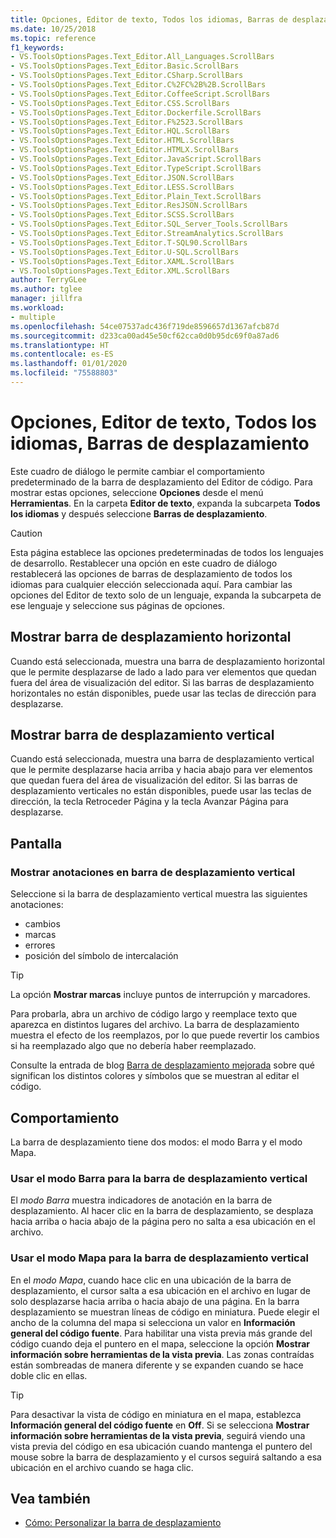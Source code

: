 ```yaml
---
title: Opciones, Editor de texto, Todos los idiomas, Barras de desplazamiento
ms.date: 10/25/2018
ms.topic: reference
f1_keywords:
- VS.ToolsOptionsPages.Text_Editor.All_Languages.ScrollBars
- VS.ToolsOptionsPages.Text_Editor.Basic.ScrollBars
- VS.ToolsOptionsPages.Text_Editor.CSharp.ScrollBars
- VS.ToolsOptionsPages.Text_Editor.C%2FC%2B%2B.ScrollBars
- VS.ToolsOptionsPages.Text_Editor.CoffeeScript.ScrollBars
- VS.ToolsOptionsPages.Text_Editor.CSS.ScrollBars
- VS.ToolsOptionsPages.Text_Editor.Dockerfile.ScrollBars
- VS.ToolsOptionsPages.Text_Editor.F%2523.ScrollBars
- VS.ToolsOptionsPages.Text_Editor.HQL.ScrollBars
- VS.ToolsOptionsPages.Text_Editor.HTML.ScrollBars
- VS.ToolsOptionsPages.Text_Editor.HTMLX.ScrollBars
- VS.ToolsOptionsPages.Text_Editor.JavaScript.ScrollBars
- VS.ToolsOptionsPages.Text_Editor.TypeScript.ScrollBars
- VS.ToolsOptionsPages.Text_Editor.JSON.ScrollBars
- VS.ToolsOptionsPages.Text_Editor.LESS.ScrollBars
- VS.ToolsOptionsPages.Text_Editor.Plain_Text.ScrollBars
- VS.ToolsOptionsPages.Text_Editor.ResJSON.ScrollBars
- VS.ToolsOptionsPages.Text_Editor.SCSS.ScrollBars
- VS.ToolsOptionsPages.Text_Editor.SQL_Server_Tools.ScrollBars
- VS.ToolsOptionsPages.Text_Editor.StreamAnalytics.ScrollBars
- VS.ToolsOptionsPages.Text_Editor.T-SQL90.ScrollBars
- VS.ToolsOptionsPages.Text_Editor.U-SQL.ScrollBars
- VS.ToolsOptionsPages.Text_Editor.XAML.ScrollBars
- VS.ToolsOptionsPages.Text_Editor.XML.ScrollBars
author: TerryGLee
ms.author: tglee
manager: jillfra
ms.workload:
- multiple
ms.openlocfilehash: 54ce07537adc436f719de8596657d1367afcb87d
ms.sourcegitcommit: d233ca00ad45e50cf62cca0d0b95dc69f0a87ad6
ms.translationtype: HT
ms.contentlocale: es-ES
ms.lasthandoff: 01/01/2020
ms.locfileid: "75588803"
---
```

# <a name="options-text-editor-all-languages-scroll-bars"></a>Opciones, Editor de texto, Todos los idiomas, Barras de desplazamiento
Este cuadro de diálogo le permite cambiar el comportamiento predeterminado de la barra de desplazamiento del Editor de código. Para mostrar estas opciones, seleccione **Opciones** desde el menú **Herramientas**. En la carpeta **Editor de texto**, expanda la subcarpeta **Todos los idiomas** y después seleccione **Barras de desplazamiento**.

> [!CAUTION]
> Esta página establece las opciones predeterminadas de todos los lenguajes de desarrollo. Restablecer una opción en este cuadro de diálogo restablecerá las opciones de barras de desplazamiento de todos los idiomas para cualquier elección seleccionada aquí. Para cambiar las opciones del Editor de texto solo de un lenguaje, expanda la subcarpeta de ese lenguaje y seleccione sus páginas de opciones.

## <a name="show-horizontal-scroll-bar"></a>Mostrar barra de desplazamiento horizontal

Cuando está seleccionada, muestra una barra de desplazamiento horizontal que le permite desplazarse de lado a lado para ver elementos que quedan fuera del área de visualización del editor. Si las barras de desplazamiento horizontales no están disponibles, puede usar las teclas de dirección para desplazarse.

## <a name="show-vertical-scroll-bar"></a>Mostrar barra de desplazamiento vertical

Cuando está seleccionada, muestra una barra de desplazamiento vertical que le permite desplazarse hacia arriba y hacia abajo para ver elementos que quedan fuera del área de visualización del editor. Si las barras de desplazamiento verticales no están disponibles, puede usar las teclas de dirección, la tecla Retroceder Página y la tecla Avanzar Página para desplazarse.

## <a name="display"></a>Pantalla

### <a name="show-annotations-over-vertical-scroll-bar"></a>Mostrar anotaciones en barra de desplazamiento vertical

Seleccione si la barra de desplazamiento vertical muestra las siguientes anotaciones:

- cambios
- marcas
- errores
- posición del símbolo de intercalación

> [!TIP]
> La opción **Mostrar marcas** incluye puntos de interrupción y marcadores.

Para probarla, abra un archivo de código largo y reemplace texto que aparezca en distintos lugares del archivo. La barra de desplazamiento muestra el efecto de los reemplazos, por lo que puede revertir los cambios si ha reemplazado algo que no debería haber reemplazado.

Consulte la entrada de blog [Barra de desplazamiento mejorada](https://blogs.msdn.microsoft.com/cdnstudents/2014/01/21/visual-studio-tips-and-tricks-enhanced-scroll-bar/) sobre qué significan los distintos colores y símbolos que se muestran al editar el código.

## <a name="behavior"></a>Comportamiento

La barra de desplazamiento tiene dos modos: el modo Barra y el modo Mapa.

### <a name="use-bar-mode-for-vertical-scroll-bar"></a>Usar el modo Barra para la barra de desplazamiento vertical

El *modo Barra* muestra indicadores de anotación en la barra de desplazamiento. Al hacer clic en la barra de desplazamiento, se desplaza hacia arriba o hacia abajo de la página pero no salta a esa ubicación en el archivo.

### <a name="use-map-mode-for-vertical-scroll-bar"></a>Usar el modo Mapa para la barra de desplazamiento vertical

En el *modo Mapa*, cuando hace clic en una ubicación de la barra de desplazamiento, el cursor salta a esa ubicación en el archivo en lugar de solo desplazarse hacia arriba o hacia abajo de una página. En la barra desplazamiento se muestran líneas de código en miniatura. Puede elegir el ancho de la columna del mapa si selecciona un valor en **Información general del código fuente**. Para habilitar una vista previa más grande del código cuando deja el puntero en el mapa, seleccione la opción **Mostrar información sobre herramientas de la vista previa**. Las zonas contraídas están sombreadas de manera diferente y se expanden cuando se hace doble clic en ellas.

> [!TIP]
> Para desactivar la vista de código en miniatura en el mapa, establezca **Información general del código fuente** en **Off**. Si se selecciona **Mostrar información sobre herramientas de la vista previa**, seguirá viendo una vista previa del código en esa ubicación cuando mantenga el puntero del mouse sobre la barra de desplazamiento y el cursos seguirá saltando a esa ubicación en el archivo cuando se haga clic.

## <a name="see-also"></a>Vea también

- [Cómo: Personalizar la barra de desplazamiento](../how-to-track-your-code-by-customizing-the-scrollbar.md)
